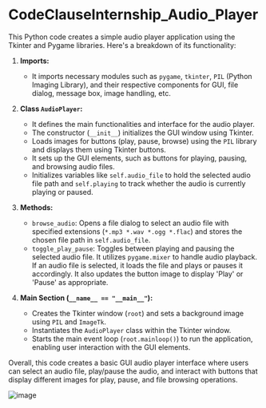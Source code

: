 # CodeClauseInternship_Audio_Player

This Python code creates a simple audio player application using the Tkinter and Pygame libraries. Here's a breakdown of its functionality:

1. **Imports:**
   - It imports necessary modules such as `pygame`, `tkinter`, `PIL` (Python Imaging Library), and their respective components for GUI, file dialog, message box, image handling, etc.

2. **Class `AudioPlayer`:**
   - It defines the main functionalities and interface for the audio player.
   - The constructor (`__init__`) initializes the GUI window using Tkinter.
   - Loads images for buttons (play, pause, browse) using the `PIL` library and displays them using Tkinter buttons.
   - It sets up the GUI elements, such as buttons for playing, pausing, and browsing audio files.
   - Initializes variables like `self.audio_file` to hold the selected audio file path and `self.playing` to track whether the audio is currently playing or paused.

3. **Methods:**
   - `browse_audio`: Opens a file dialog to select an audio file with specified extensions (`*.mp3 *.wav *.ogg *.flac`) and stores the chosen file path in `self.audio_file`.
   - `toggle_play_pause`: Toggles between playing and pausing the selected audio file. It utilizes `pygame.mixer` to handle audio playback. If an audio file is selected, it loads the file and plays or pauses it accordingly. It also updates the button image to display 'Play' or 'Pause' as appropriate.

4. **Main Section (`__name__ == "__main__"`):**
   - Creates the Tkinter window (`root`) and sets a background image using `PIL` and `ImageTk`.
   - Instantiates the `AudioPlayer` class within the Tkinter window.
   - Starts the main event loop (`root.mainloop()`) to run the application, enabling user interaction with the GUI elements.

Overall, this code creates a basic GUI audio player interface where users can select an audio file, play/pause the audio, and interact with buttons that display different images for play, pause, and file browsing operations.


![image](https://github.com/shivamtherexpandey/CodeClause_Internship_Audio_Player/assets/95215534/e455b63c-79a3-4b17-a125-d52c0256729a)

